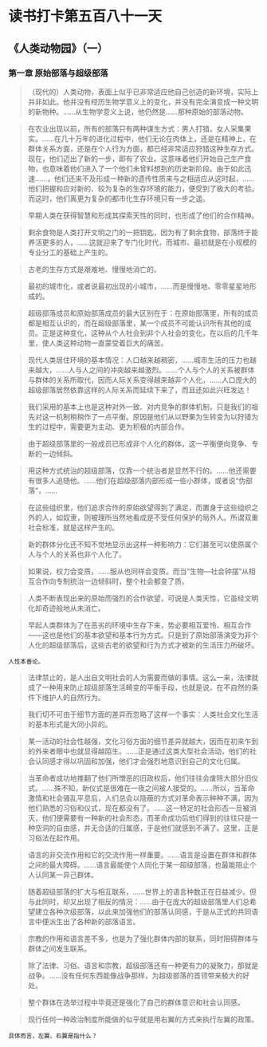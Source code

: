 # 读书打卡第五百八十一天
## 《人类动物园》（一）
### 第一章 原始部落与超级部落

> （现代的）人类动物，表面上似乎已非常适应他自己创造的新环境，实际上并非如此。他并没有经历生物学意义上的变化，并没有完全演变成一种文明的新物种。……从生物学意义上说，他仍然是……那种原始的部落动物。

> 在农业出现以前，所有的部落只有两种谋生方式：男人打猎，女人采集果实。……在几十万年的进化过程中，他们无论在肉体上，还是在精神上，在群体关系方面，还是在个人行为方面，都已经非常适应狩猎这种生存方式。现在，他们迈出了新的一步，即有了农业。这意味着他们开始自己生产食物，也意味着他们进入了一个他们未曾料想到的历史新阶段。由于如此迅速……，他们还来不及形成一种新的遗传性质来与之相适应从这时起，……他们把握和应对新的、较为复杂的生存环境的能力，便受到了极大的考验。而这时，他们离更为复杂的都市化生存环境只有一步之遥。

> 早期人类在获得智慧和形成其探索天性的同时，也形成了他们的合作精神。

> 剩余食物是人类打开文明之门的一把钥匙，因为有了剩余食物，部落终于能养活更多的人，……这就迎来了专门化时代，而城市、最初就是在小规模的专业分工的基础上产生的。

> 古老的生存方式是艰难地、慢慢地消亡的。

> 最初的城市化，或者说最初出现的小城市，……而是慢慢地、零零星星地形成的。

> 超级部落成员和原始部落成员的最大区别在于：在原始部落里，所有的成员都是相互认识的，而在超级部落里，某一个成员不可能认识所有其他的成员。正是这种变化，这种从个人社会到非个人社会的变化，在以后的几千年里，使人类这种动物一直蒙受着巨大的痛苦。

> 现代人类居住环境的基本情况：人口越来越稠密，……城市生活的压力也越来越大，……人与人之间的冲突越来越激烈。……个人与个人的关系被群体与群体的关系所取代，因而人际关系变得越来越非个人化，……人口庞大的超级部落居然依靠这样的人际关系而延续下来了，而且还如此兴旺发达！

> 我们采用的基本上也是这种对外一致、对内竞争的群体机制，只是我们的祖先对这一机制稍稍作了一点平衡。原因是他们从以野果为生转变为以狩猎为生的过程中，需要更为主动、更为积极的内部合作。

> 由于超级部落里的一般成员已形成非个人化的群体，这一平衡便向竞争、专断的一边倾斜。

> 用这种方式统治的超级部落，仅靠一个统治者是显然不行的。……他还需要有很多人追随他。……他们在超级部落内部形成一些小群体，或者说“伪部落”，……

> 在这些组织里，他们追求合作的原始欲望得到了满足，而置身于这些组织之外的人，如奴隶，则被理所当然地看成是不受任何保护的局外人。所谓双重社会标准，就是这样产生的。

> 新的群体分化还不知不觉地显示出这样一种影响力：它们甚至可以使原属个人与个人的关系也非个人化了。

> 如果说，权力会变质，……服从也同样会变质。而当“生物—社会钟摆”从相互合作向专制统治一边倾斜时，整个社会都变了质。

> 人类不断表现出来的原始而强烈的合作欲望，可说是人类天性，它虽经文明化却奇迹般地从未消亡。

> 早起人类群体为了在恶劣的环境中生存下来，势必要相互爱怜、相互合作——这也是他们的基本欲望和基本行为方式。只是到了原始部落演变为非个人化的超级部落后，这些古老的欲望和行为方式才被新的生活压力所破坏。
```
人性本善论。
```
> 法律禁止的，是人出自文明社会的人为需要而做的事情。这么一来，法律就成了一种用来防止超级部落生活畸变的平衡手段，也就是说，在不自然的条件下维护人的自然行为。

> 我们切不可由于细节方面的差异而忽略了这样一个事实：人类社会文化生活的基本形式是大同小异的。

> 某一活动的社会性越强，文化习俗方面的细节差异就越大，因而在初来乍到的外来者眼中也就显得越陌生。……正是通过这类大型社会活动，他们的社会认同感才得以巩固和加强，他们才会强烈地意识到自己的文化归属。

> 当革命者成功地推翻了他们所憎恶的旧政权后，他们往往会废除大部分旧仪式。……殊不知，新仪式是很难在一夜之间被人接受的。……所以，当革命激情和社会骚乱平息后，人们总会以隐蔽的方式对革命表示种种不满，因为他们熟悉的习俗和仪式，现在都没有了。……这一特定的社会形态一旦被消灭，他们便需要有一种新的社会形态，而革命成功后他们得到的往往只是一种空洞的自由感，并无合适的归属感，于是他们就感到不满了。这里，正是习俗法在起作用。

> 语言的非交流作用和它的交流作用一样重要。……语言是设置在群体和群体之间的最大障碍。……语言最能使个人同化于某一超级部落，也最能阻止个人认同某一异己群体。

> 随着超级部落的扩大与相互联系，……世界上的语言种数正在日益减少。但与此同时，却又出现了相反的情况：……由于在庞大的超级部落里人们总希望建立各种次级部落，以此来加强他们的部落认同感，于是从正式的共同语言中便派生出了各种新的部落语言。

> 宗教的作用和语言差不多，也是为了强化群体内部的联系，同时阻碍群体与群体之间发生联系。

> 除了法律、习俗、语言和宗教，超级部落还有一种更有力的凝聚力，那就是战争。……没有任何东西能像战争那样，为超级部落的首领带来极大的好处。

> 整个群体在选举过程中毕竟还是强化了自己的群体意识和社会认同感。

> 现行任何一种政治制度所能做的似乎就是用右翼的方式来执行左翼的政策。
```
具体而言，左翼、右翼是指什么？
```
> 